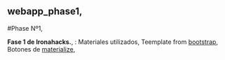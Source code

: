 ## webapp_phase1,

#Phase Nº1,

**Fase 1 de Ironahacks.**,
 : Materiales utilizados,
    Teemplate from [bootstrap](https://startbootstrap.com/),
    Botones de [materialize](https://materializecss.com/buttons.html),


